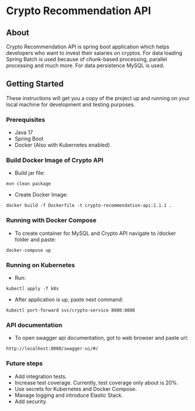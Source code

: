 # Crypto Recommendation API

## About

Crypto Recommendation API is spring boot application which helps developers who want to invest their salaries on cryptos. 
For data loading Spring Batch is used because of chunk-based processing, parallel processing and much more.
For data persistence MySQL is used.

## Getting Started

These instructions will get you a copy of the project up and running on your local machine for development and testing purposes.

### Prerequisites

- Java 17
- Spring Boot
- Docker (Also with Kubernetes enabled)

### Build Docker Image of Crypto API

 - Build jar file: 
```
mvn clean package
```

- Create Docker Image:
```
docker build -f Dockerfile -t crypto-recommendation-api:1.1.1 .
```

### Running with Docker Compose

- To create container for MySQL and Crypto API navigate to /docker folder and paste:
```
docker-compose up
```

### Running on Kubernetes

- Run:
```
kubectl apply -f k8s
```
- After application is up, paste next command:
```
kubectl port-forward svc/crypto-service 8080:8080
```

### API documentation
- To open swagger api documentation, got to web browser and paste url:
```
http://localhost:8080/swagger-ui/#/
```

### Future steps
- Add integration tests.
- Increase test coverage. Currently, test coverage only about is 20%.
- Use secrets for Kubernetes and Docker Compose.
- Manage logging and introduce Elastic Stack.
- Add security.
